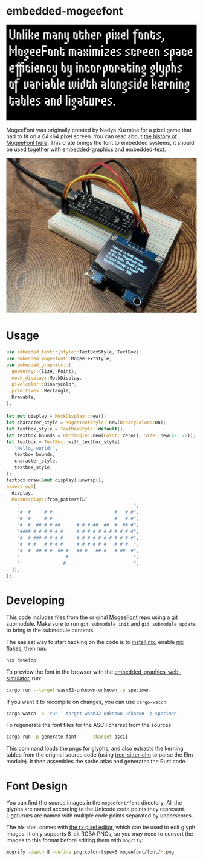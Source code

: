 # embedded-mogeefont

![Unlike many other pixel fonts, MogeeFont maximizes screen space efficiency by incorporating glyphs of variable width alongside kerning tables and ligatures.](mogeefont.png)

MogeeFont was originally created by Nadya Kuzmina for a pixel game that had to fit on a 64×64 pixel screen. You can read about [the history of MogeeFont here](https://nadyakuzmina.com/story-of-mogeefont.html). This crate brings the font to embedded systems, it should be used together with [embedded-graphics](https://github.com/embedded-graphics/embedded-graphics) and [embedded-text](https://github.com/embedded-graphics/embedded-text).

![Embedded](embedded.jpg)

# Usage

```rust
use embedded_text::{style::TextBoxStyle, TextBox};
use embedded_mogeefont::MogeeTextStyle;
use embedded_graphics::{
  geometry::{Size, Point},
  mock_display::MockDisplay,
  pixelcolor::BinaryColor,
  primitives::Rectangle,
  Drawable,
};

let mut display = MockDisplay::new();
let character_style = MogeeTextStyle::new(BinaryColor::On);
let textbox_style = TextBoxStyle::default();
let textbox_bounds = Rectangle::new(Point::zero(), Size::new(42, 22));
let textbox = TextBox::with_textbox_style(
   "Hello, world!",
   textbox_bounds,
   character_style,
   textbox_style,
);
textbox.draw(&mut display).unwrap();
assert_eq!(
  display,
  MockDisplay::from_pattern(&[
    "                                          ",
    "#  #     # #                       #   # #",
    "#  #     # #                       #   # #",
    "#  #  ## # # ##      # # # ##  ##  #  ## #",
    "#### # # # # # #     # # # # # # # # # # #",
    "#  # ### # # # #     # # # # # # # # # # #",
    "#  # #   # # # #     # # # # # #   # # #  ",
    "#  #  ## # #  ## #   ## #   ## #   # ##  #",
    "                 #                        ",
    "                #                         ",
  ]),
);
```

# Developing

This code includes files from the original [MogeeFont](https://github.com/kuzminadya/mogeefont) repo using a git submodule. Make sure to run `git submodule init` and `git submodule update` to bring in the submodule contents.

The easiest way to start hacking on the code is to [install nix](https://nixos.org/download/#download-nix), enable [nix flakes](https://wiki.nixos.org/wiki/Flakes), then run:

```sh
nix develop
```

To preview the font in the browser with the [embedded-graphics-web-simulator](https://github.com/rahul-thakoor/embedded-graphics-web-simulator), run:

```sh
cargo run --target wasm32-unknown-unknown -p specimen
```

If you want it to recompile on changes, you can use `cargo-watch`:

```sh
cargo watch -x 'run --target wasm32-unknown-unknown -p specimen'
```

To regenerate the font files for the ASCII charset from the sources:

```sh
cargo run -p generate-font -- --charset ascii
```

This command loads the pngs for glyphs, and also extracts the kerning tables from the original source code (using [tree-sitter-elm](https://github.com/elm-tooling/tree-sitter-elm) to parse the Elm module). It then assembles the sprite atlas and generates the Rust code.

# Font Design

You can find the source images in the `mogeefont/font` directory. All the glyphs are named according to the Unicode code points they represent. Ligaturues are named with mulitple code points separated by underscores.

The nix shell comes with [the rx pixel editor](https://rx.cloudhead.io), which can be used to edit glyph images. It only supports 8-bit RGBA PNGs, so you may need to convert the images to this format before editing them with `mogrify`:

```sh
mogrify -depth 8 -define png:color-type=6 mogeefont/font/*.png
```
